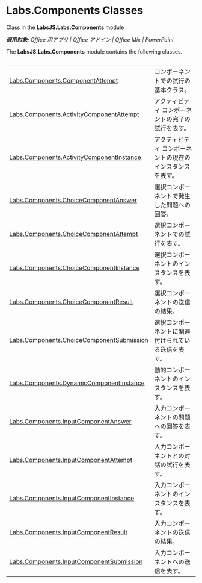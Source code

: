 ﻿
# Labs.Components Classes
Class in the  **LabsJS.Labs.Components** module

 _**適用対象:** Office 用アプリ | Office アドイン | Office Mix | PowerPoint_

The  **LabsJS.Labs.Components** module contains the following classes.

## 


|||
|:-----|:-----|
|[Labs.Components.ComponentAttempt](../../reference/office-mix/labs.components.componentattempt.md)|コンポーネントでの試行の基本クラス。|
|[Labs.Components.ActivityComponentAttempt](../../reference/office-mix/labs.components.activitycomponentattempt.md)|アクティビティ コンポーネントの完了の試行を表す。|
|[Labs.Components.ActivityComponentInstance](../../reference/office-mix/labs.components.activitycomponentinstance.md)|アクティビティ コンポーネントの現在のインスタンスを表す。|
|[Labs.Components.ChoiceComponentAnswer](../../reference/office-mix/labs.components.choicecomponentanswer.md)|選択コンポーネントで発生した問題への回答。|
|[Labs.Components.ChoiceComponentAttempt](../../reference/office-mix/labs.components.choicecomponentattempt.md)|選択コンポーネントでの試行を表す。|
|[Labs.Components.ChoiceComponentInstance](../../reference/office-mix/labs.components.choicecomponentinstance.md)|選択コンポーネントのインスタンスを表す。|
|[Labs.Components.ChoiceComponentResult](../../reference/office-mix/labs.components.choicecomponentresult.md)|選択コンポーネントの送信の結果。|
|[Labs.Components.ChoiceComponentSubmission](../../reference/office-mix/labs.components.choicecomponentsubmission.md)|選択コンポーネントに関連付けられている送信を表す。|
|[Labs.Components.DynamicComponentInstance](../../reference/office-mix/labs.components.dynamiccomponentinstance.md)|動的コンポーネントのインスタンスを表す。|
|[Labs.Components.InputComponentAnswer](../../reference/office-mix/labs.components.inputcomponentanswer.md)|入力コンポーネントの問題への回答を表す。|
|[Labs.Components.InputComponentAttempt](../../reference/office-mix/labs.components.inputcomponentattempt.md)|入力コンポーネントとの対話の試行を表す。|
|[Labs.Components.InputComponentInstance](../../reference/office-mix/labs.components.inputcomponentinstance.md)|入力コンポーネントのインスタンスを表す。|
|[Labs.Components.InputComponentResult](../../reference/office-mix/labs.components.inputcomponentresult.md)|入力コンポーネントの送信の結果。|
|[Labs.Components.InputComponentSubmission](../../reference/office-mix/labs.components.inputcomponentsubmission.md)|入力コンポーネントへの送信を表す。|
